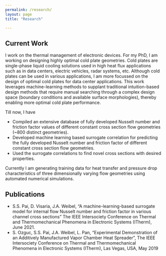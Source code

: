 ```yaml
---
permalink: /research/
layout: page
title: "Research"

---
```


## Current Work
I work on the thermal management of electronic devices. For my PhD, I am working on designing highly optimal cold plate geometries. Cold plates are single-phase liquid cooling solutions used in high heat flux applications such as in data centers, electric vehicles, radar systems, etc. Although cold plates can be used in various applications, I am more focussed on the design of optimal cold plates for data center applications. This work leverages machine-learning methods to supplant traditional intuition-based design methods that require manual searching through a complex design space (boundary conditions and available surface morphologies), thereby enabling more optimal cold plate performance.

Till now, I have 
- Compiled an extensive database of fully developed Nusselt number and friction factor values of different constant cross section flow geometries (~800 distinct geometries).
- Developed machine learning based surrogate correlation for predicting the fully developed Nusselt number and friction factor of different constant cross section flow geometries.
- Used the surrogate correlations to find novel cross sections with desired properties.

Currently I am generating training data for heat transfer and pressure drop characteristics of three dimensionally varying flow geometries using automated numerical simulations.

## Publications
- S.S. Pai, D. Visaria, J.A. Weibel, “A machine-learning-based surrogate model for internal flow Nusselt number and friction factor in various channel cross sections” The IEEE Intersociety Conference on Thermal and Thermomechanical Phenomena in Electronic Systems (ITherm), June 2021.
- S. Ozguc, S.S. Pai, J.A. Weibel, L. Pan, “Experimental Demonstration of an Additively Manufactured Vapor Chamber Heat Spreader”, The IEEE Intersociety Conference on Thermal
and Thermomechanical Phenomena in Electronic Systems (ITherm), Las Vegas, USA, May 2019
